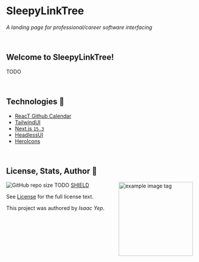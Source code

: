 # **SleepyLinkTree**

_A landing page for professional/career software interfacing_

<br />

## **Welcome to SleepyLinkTree!**

TODO

<br />

## **Technologies 🧰**

- [ReacT Github Calendar](https://grubersjoe.github.io/react-github-calendar/#/?user=anthonybench)
- [TailwindUI](https://tailwindcss.com/plus/ui-blocks/application-ui)
- [Next.js `15.3`](https://nextjs.org/docs)
- [HeadlessUI](<[URL](https://headlessui.com/react/listbox#component-api)>)
- [HeroIcons](https://heroicons.com/solid)

<br />

## **License, Stats, Author 📜**

<img align="right" alt="example image tag" src="https://i.imgur.com/ZHnNGeO.png" width="200" />

<!-- badge cluster -->

![GitHub repo size](https://img.shields.io/github/repo-size/anthonybench/TODO)
TODO [SHIELD](https://shields.io/)

<!-- / -->

See [License](LICENSE) for the full license text.

This project was authored by _Isaac Yep_.

